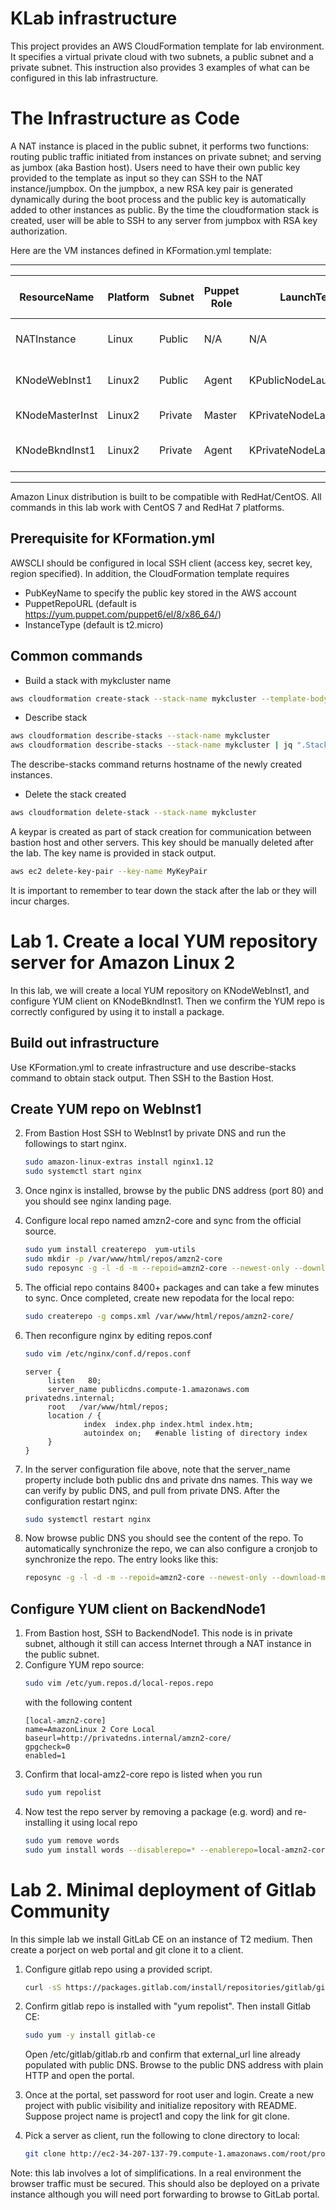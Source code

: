 # KLab infrastructure

This project provides an AWS CloudFormation template for lab environment. It specifies a virtual private cloud with two subnets, a public subnet and a private subnet.  This instruction also provides 3 examples of what can be configured in this lab infrastructure. 

# The Infrastructure as Code

A NAT instance is placed in the public subnet, it performs two functions: routing public traffic initiated from instances on private subnet; and serving as jumbox (aka Bastion host). Users need to have their own public key provided to the template as input so they can SSH to the NAT instance/jumpbox. On the jumpbox, a new RSA key pair is generated dynamically during the boot process and the public key is automatically added to other instances as public. By the time  the cloudformation stack is created, user will be able to SSH to any server from jumpbox with RSA key authorization.

Here are the VM instances defined in KFormation.yml template:

---------------------------------------------------------------------------------------------------------------
| ResourceName    | Platform | Subnet  | Puppet Role | LaunchTemplate             | Typical Server Role      |
| --------------- | -------- | ------- | ----------- | -------------------------- | ------------------------ |
| NATInstance     | Linux    | Public  | N/A         | N/A                        | Jumpbox and NAT Instance |
| KNodeWebInst1   | Linux2   | Public  | Agent       | KPublicNodeLaunchTemplate  | Frontend Web Server      |
| KNodeMasterInst | Linux2   | Private | Master      | KPrivateNodeLaunchTemplate | Puppet Master            |
| KNodeBkndInst1  | Linux2   | Private | Agent       | KPrivateNodeLaunchTemplate | Backend App Server       |
---------------------------------------------------------------------------------------------------------------

Amazon Linux distribution is built to be compatible with RedHat/CentOS. All commands in this lab work with CentOS 7 and RedHat 7 platforms. 

## Prerequisite for KFormation.yml
AWSCLI should be configured in local SSH client (access key, secret key, region specified). In addition, the CloudFormation template requires
- PubKeyName to specify the public key stored in the AWS account
- PuppetRepoURL (default is https://yum.puppet.com/puppet6/el/8/x86_64/)
- InstanceType (default is t2.micro)

## Common commands 


- Build a stack with mykcluster name 
```sh
aws cloudformation create-stack --stack-name mykcluster --template-body file://KFormation.yml --capabilities CAPABILITY_NAMED_IAM
```

- Describe stack
```sh
aws cloudformation describe-stacks --stack-name mykcluster
aws cloudformation describe-stacks --stack-name mykcluster | jq ".Stacks[].Outputs[]"
```
The describe-stacks command returns hostname of the newly created instances.

- Delete the stack created
```sh
aws cloudformation delete-stack --stack-name mykcluster
```
A keypar is created as part of stack creation for communication between bastion host and other servers. This key should be manually deleted after the lab. The key name is provided in stack output.
```sh
aws ec2 delete-key-pair --key-name MyKeyPair
```

It is important to remember to tear down the stack after the lab or they will incur charges.

# Lab 1. Create a local YUM repository server for Amazon Linux 2

In this lab, we will create a local YUM repository on KNodeWebInst1, and configure YUM client on KNodeBkndInst1. Then we confirm the YUM repo is correctly configured by using it to install a package.

## Build out infrastructure
Use KFormation.yml to create infrastructure and use describe-stacks command to obtain stack output. Then SSH to the Bastion Host.

## Create YUM repo on WebInst1
2. From Bastion Host SSH to WebInst1 by private DNS and run the followings to start nginx.
   ```sh
   sudo amazon-linux-extras install nginx1.12
   sudo systemctl start nginx
   ```
2. Once nginx is installed, browse by the public DNS address (port 80) and you should see nginx landing page.
3. Configure local repo named amzn2-core and sync from the official source.

   ```sh
   sudo yum install createrepo  yum-utils
   sudo mkdir -p /var/www/html/repos/amzn2-core
   sudo reposync -g -l -d -m --repoid=amzn2-core --newest-only --download-metadata --download_path=/var/www/html/repos/
   ```
4. The official repo contains 8400+ packages and can take a few minutes to sync. Once completed, create new repodata for the local repo:

   ```sh
   sudo createrepo -g comps.xml /var/www/html/repos/amzn2-core/
   ```
5. Then reconfigure nginx by editing repos.conf

   ```sh
   sudo vim /etc/nginx/conf.d/repos.conf
   ```
   ```
   server {
        listen   80;
        server_name publicdns.compute-1.amazonaws.com privatedns.internal;
        root   /var/www/html/repos;
        location / {
                index  index.php index.html index.htm;
                autoindex on;   #enable listing of directory index
        }
   }
   ```
6. In the server configuration file above, note that the server_name property include both public dns and private dns names. This way we can verify by public DNS, and pull from private DNS. After the configuration restart nginx:
   ```sh
   sudo systemctl restart nginx
   ```

7. Now browse public DNS you should see the content of the repo. To automatically synchronize the repo, we can also configure a cronjob to synchronize the repo. The entry looks like this:

   ```sh
   reposync -g -l -d -m --repoid=amzn2-core --newest-only --download-metadata --download_path=/var/www/html/repos/ && createrepo -g comps.xml /var/www/html/repos/amzn2-core/ 
   ```

## Configure YUM client on BackendNode1
1. From Bastion host, SSH to BackendNode1. This node is in private subnet, although it still can access Internet through a NAT instance in the public subnet.
2. Configure YUM repo source:
   ```sh
   sudo vim /etc/yum.repos.d/local-repos.repo
   ```
   with the following content
   ```
   [local-amzn2-core]
   name=AmazonLinux 2 Core Local
   baseurl=http://privatedns.internal/amzn2-core/
   gpgcheck=0
   enabled=1
   ```
3. Confirm that local-amz2-core repo is listed when you run 
   ```sh
   sudo yum repolist
   ```
4. Now test the repo server by removing a package (e.g. word) and re-installing it using local repo
   ```sh
   sudo yum remove words
   sudo yum install words --disablerepo=* --enablerepo=local-amzn2-core
   ```



# Lab 2. Minimal deployment of Gitlab Community

In this simple lab we install GitLab CE on an instance of T2 medium. Then create a porject on web portal and git clone it to a client.

1. Configure gitlab repo using a provided script.

   ```sh
   curl -sS https://packages.gitlab.com/install/repositories/gitlab/gitlab-ce/script.rpm.sh | sudo bash
   ```

2. Confirm gitlab repo is installed with "yum repolist". Then install Gitlab CE:

   ```sh
   sudo yum -y install gitlab-ce
   ```

   Open /etc/gitlab/gitlab.rb and confirm that external_url line already populated with public DNS. Browse to the public DNS address with plain HTTP and open the portal.

3. Once at the portal, set password for root user and login. Create a new project with public visibility and initialize repository with README. Suppose project name is project1 and copy the link for git clone.

4. Pick a server as client, run the following to clone directory to local:

   ```sh
   git clone http://ec2-34-207-137-79.compute-1.amazonaws.com/root/project1.git
   ```

Note: this lab involves a lot of simplifications. In a real environment the browser traffic must be secured. This should also be deployed on a private instance although you will need port forwarding to browse to GitLab portal.
